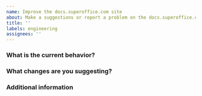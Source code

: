 ```yaml
---
name: Improve the docs.superoffice.com site
about: Make a suggestions or report a problem on the docs.superoffice.com website.
title: ''
labels: engineering
assignees: ''
---
```


<!--
HUBBERS BEWARE! THE SUPEROFFICEDOCS/DOCS REPO IS PUBLIC TO THE ENTIRE INTERNET. OPEN AN ISSUE IN SUPEROFFICEDOCS/DOCS-CONTENT INSTEAD.
-->

<!--
For questions, ask in Discussions: https://github.com/superofficedocs/superoffice-docs/discussions

Before you file an issue read the:
- Code of Conduct: https://github.com/superofficedocs/superoffice-docs/blob/main/CODE_OF_CONDUCT.md
- Contributing guide: https://github.com/superofficedocs/superoffice-docs/blob/main/CONTRIBUTING.md

Check to make sure someone hasn't already opened a similar issue: https://github.com/superofficedocs/superoffice-docs/issues
-->

### What is the current behavior?

<!-- include links to articles where you're seeing a problem, screenshots, what browser you're using, etc. -->

### What changes are you suggesting?

<!-- Give as much detail as you can to help us understand the change you want to see. Why should the docs be changed? What use cases does it support? What is the expected outcome? -->

### Additional information

<!-- Any additional information, configuration, or data that might be necessary to reproduce the issue. -->
